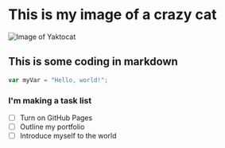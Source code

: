 # This is my image of a crazy cat
![Image of Yaktocat](https://octodex.github.com/images/yaktocat.png)
## This is some coding in markdown
``` javascript
var myVar = "Hello, world!";
```
### I'm making a task list
- [ ] Turn on GitHub Pages
- [ ] Outline my portfolio
- [ ] Introduce myself to the world
